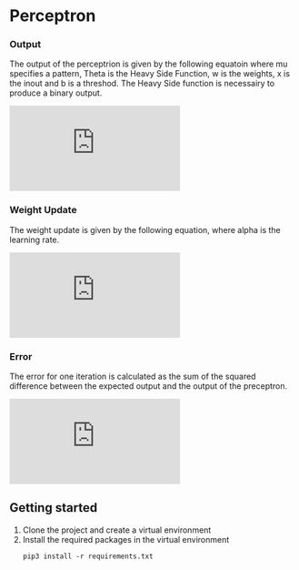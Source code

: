# Perceptron

### Output
The output of the perceptrion is given by the following equatoin where mu specifies a pattern, Theta is the Heavy Side Function, w is the weights, x is the inout and b is a threshod. The Heavy Side function is necessairy to produce a binary output.

![output](https://latex.codecogs.com/gif.latex?y%5E%5Cmu%20%3D%20%5CTheta%28wx%5E%5Cmu%20-b%29)

### Weight Update
The weight update is given by the following equation, where alpha is the learning rate.

![weight_update](https://latex.codecogs.com/gif.latex?%5CDelta%20w%20%3D%20%5Calpha%20x%5E%5Cmu%20%28y_t%5E%5Cmu%20-%20y%5E%5Cmu%20%29)

### Error
The error for one iteration is calculated as the sum of the squared difference between the expected output and the output of the preceptron.

![error](https://latex.codecogs.com/gif.latex?E%3D%5Csum_%5Cmu%20%28y_t%5E%5Cmu%20-y%5E%5Cmu%29%5E2)

## Getting started
1. Clone the project and create a virtual environment
2. Install the required packages in the virtual environment
   ```
   pip3 install -r requirements.txt
   ```
